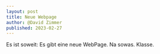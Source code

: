 ```yaml
---
layout: post
title: Neue Webpage
author: @David Zimmer
published: 2023-02-27
---
```

<!-- # Neue Webpage -->

Es ist soweit: Es gibt eine neue WebPage. Na sowas. Klasse.

<!--more-->
